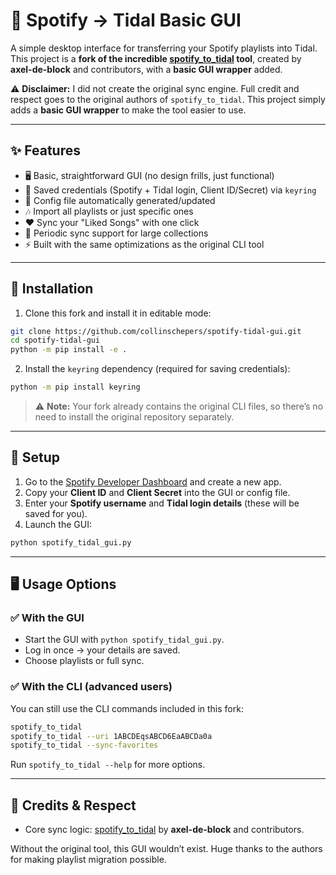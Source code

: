 # 🎵 Spotify → Tidal Basic GUI

A simple desktop interface for transferring your Spotify playlists into Tidal.
This project is a **fork of the incredible [spotify\_to\_tidal](https://github.com/spotify2tidal/spotify_to_tidal) tool**, created by **axel-de-block** and contributors, with a **basic GUI wrapper** added.

⚠️ **Disclaimer:** I did not create the original sync engine. Full credit and respect goes to the original authors of `spotify_to_tidal`. This project simply adds a **basic GUI wrapper** to make the tool easier to use.

---

## ✨ Features

* 🖥 Basic, straightforward GUI (no design frills, just functional)
* 🔑 Saved credentials (Spotify + Tidal login, Client ID/Secret) via `keyring`
* 📂 Config file automatically generated/updated
* 🎶 Import all playlists or just specific ones
* ❤️ Sync your "Liked Songs" with one click
* 🔄 Periodic sync support for large collections
* ⚡ Built with the same optimizations as the original CLI tool

---

## 🚀 Installation

1. Clone this fork and install it in editable mode:

```bash
git clone https://github.com/collinschepers/spotify-tidal-gui.git
cd spotify-tidal-gui
python -m pip install -e .
```

2. Install the `keyring` dependency (required for saving credentials):

```bash
python -m pip install keyring
```

> ⚠️ **Note:** Your fork already contains the original CLI files, so there’s no need to install the original repository separately.

---

## 🔧 Setup

1. Go to the [Spotify Developer Dashboard](https://developer.spotify.com/dashboard) and create a new app.
2. Copy your **Client ID** and **Client Secret** into the GUI or config file.
3. Enter your **Spotify username** and **Tidal login details** (these will be saved for you).
4. Launch the GUI:

```bash
python spotify_tidal_gui.py
```

---

## 🖥 Usage Options

### ✅ With the GUI

* Start the GUI with `python spotify_tidal_gui.py`.
* Log in once → your details are saved.
* Choose playlists or full sync.

### ✅ With the CLI (advanced users)

You can still use the CLI commands included in this fork:

```bash
spotify_to_tidal
spotify_to_tidal --uri 1ABCDEqsABCD6EaABCDa0a
spotify_to_tidal --sync-favorites
```

Run `spotify_to_tidal --help` for more options.

---

## 🙏 Credits & Respect

* Core sync logic: [spotify\_to\_tidal](https://github.com/spotify2tidal/spotify_to_tidal) by **axel-de-block** and contributors.

Without the original tool, this GUI wouldn’t exist. Huge thanks to the authors for making playlist migration possible.
